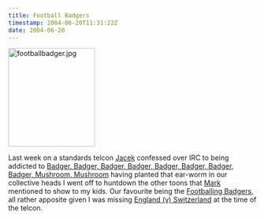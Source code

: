 ```yaml
---
title: Football Badgers
timestamp: 2004-06-20T11:31:22Z
date: 2004-06-20
---
```


<a href='http://www.footballbadgers.com/'><img alt="footballbadger.jpg" src="http://blog.whatfettle.com/archives/footballbadger.jpg" width="176" height="200" border="0" /></a>

Last week on a standards telcon <a href='http://www.jacek.cz/'>Jacek</a> confessed over IRC to being addicted to <a href='http://www.badgerbadgerbadger.com/'>Badger, Badger, Badger, Badger, Badger, Badger, Badger, Badger, Mushroom, Mushroom</a>  having planted that ear-worm in our collective heads I went off to huntdown the other toons that <a href='http://www.mnot.net/'>Mark</a> mentioned to show to my kids. Our favourite being the <a href='http://www.footballbadgers.com'>Footballing Badgers</a>, all rather apposite given I was missing <a href='http://news.bbc.co.uk/sport2/hi/football/euro_2004/3787495.stm'>England (v) Switzerland</a> at the time of the telcon.
